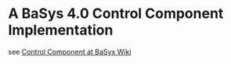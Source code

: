 # A BaSys 4.0 Control Component Implementation #

see [Control Component at BaSyx Wiki](http://wiki.eclipse.org/BaSyx_/_Documentation_/_API_/_ControlComponent)